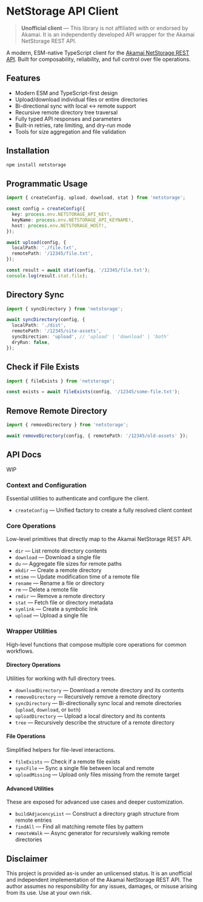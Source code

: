 # NetStorage API Client

> **Unofficial client** — This library is not affiliated with or endorsed by Akamai. It is an independently developed API wrapper for the Akamai NetStorage REST API.

A modern, ESM-native TypeScript client for the [Akamai NetStorage REST API](https://techdocs.akamai.com/netstorage-usage/reference/api). Built for composability, reliability, and full control over file operations.

## Features

- Modern ESM and TypeScript-first design
- Upload/download individual files or entire directories
- Bi-directional sync with local ↔ remote support
- Recursive remote directory tree traversal
- Fully typed API responses and parameters
- Built-in retries, rate limiting, and dry-run mode
- Tools for size aggregation and file validation

## Installation

```bash
npm install netstorage
```

## Programmatic Usage

```ts
import { createConfig, upload, download, stat } from 'netstorage';

const config = createConfig({
  key: process.env.NETSTORAGE_API_KEY!,
  keyName: process.env.NETSTORAGE_API_KEYNAME!,
  host: process.env.NETSTORAGE_HOST!,
});

await upload(config, {
  localPath: './file.txt',
  remotePath: '/12345/file.txt',
});

const result = await stat(config, '/12345/file.txt');
console.log(result.stat.file);
```

## Directory Sync

```ts
import { syncDirectory } from 'netstorage';

await syncDirectory(config, {
  localPath: './dist',
  remotePath: '/12345/site-assets',
  syncDirection: 'upload', // 'upload' | 'download' | 'both'
  dryRun: false,
});
```

## Check if File Exists

```ts
import { fileExists } from 'netstorage';

const exists = await fileExists(config, '/12345/some-file.txt');
```

## Remove Remote Directory

```ts
import { removeDirectory } from 'netstorage';

await removeDirectory(config, { remotePath: '/12345/old-assets' });
```

## API Docs

WIP

### Context and Configuration

Essential utilities to authenticate and configure the client.

- `createConfig` — Unified factory to create a fully resolved client context

### Core Operations

Low-level primitives that directly map to the Akamai NetStorage REST API.

- `dir` — List remote directory contents
- `download` — Download a single file
- `du` — Aggregate file sizes for remote paths
- `mkdir` — Create a remote directory
- `mtime` — Update modification time of a remote file
- `rename` — Rename a file or directory
- `rm` — Delete a remote file
- `rmdir` — Remove a remote directory
- `stat` — Fetch file or directory metadata
- `symlink` — Create a symbolic link
- `upload` — Upload a single file

### Wrapper Utilities

High-level functions that compose multiple core operations for common workflows.

#### Directory Operations

Utilities for working with full directory trees.

- `downloadDirectory` — Download a remote directory and its contents
- `removeDirectory` — Recursively remove a remote directory
- `syncDirectory` — Bi-directionally sync local and remote directories (`upload`, `download`, or `both`)
- `uploadDirectory` — Upload a local directory and its contents
- `tree` — Recursively describe the structure of a remote directory

#### File Operations

Simplified helpers for file-level interactions.

- `fileExists` — Check if a remote file exists
- `syncFile` — Sync a single file between local and remote
- `uploadMissing` — Upload only files missing from the remote target

#### Advanced Utilities

These are exposed for advanced use cases and deeper customization.

- `buildAdjacencyList` — Construct a directory graph structure from remote entries
- `findAll` — Find all matching remote files by pattern
- `remoteWalk` — Async generator for recursively walking remote directories

## Disclaimer

This project is provided as-is under an unlicensed status. It is an unofficial and independent implementation of the Akamai NetStorage REST API. The author assumes no responsibility for any issues, damages, or misuse arising from its use. Use at your own risk.
